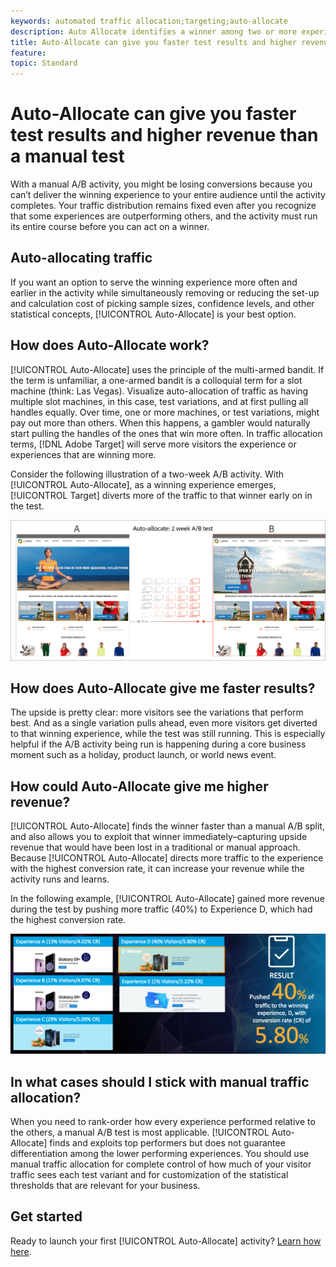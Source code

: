 ```yaml
---
keywords: automated traffic allocation;targeting;auto-allocate
description: Auto Allocate identifies a winner among two or more experiences and automatically reallocates more traffic to the winner to increase conversions while the test continues to run and learn.
title: Auto-Allocate can give you faster test results and higher revenue than a manual test
feature: 
topic: Standard
---
```


# Auto-Allocate can give you faster test results and higher revenue than a manual test

With a manual A/B activity, you might be losing conversions because you can’t deliver the winning experience to your entire audience until the activity completes. Your traffic distribution remains fixed even after you recognize that some experiences are outperforming others, and the activity must run its entire course before you can act on a winner.

## Auto-allocating traffic

If you want an option to serve the winning experience more often and earlier in the activity while simultaneously removing or reducing the set-up and calculation cost of picking sample sizes, confidence levels, and other statistical concepts, [!UICONTROL Auto-Allocate] is your best option.

## How does Auto-Allocate work?

[!UICONTROL Auto-Allocate] uses the principle of the multi-armed bandit. If the term is unfamiliar, a one-armed bandit is a colloquial term for a slot machine (think: Las Vegas). Visualize auto-allocation of traffic as having multiple slot machines, in this case, test variations, and at first pulling all handles equally. Over time, one or more machines, or test variations, might pay out more than others. When this happens, a gambler would naturally start pulling the handles of the ones that win more often. In traffic allocation terms, [!DNL Adobe Target] will serve more visitors the experience or experiences that are winning more.

Consider the following illustration of a two-week A/B activity. With [!UICONTROL Auto-Allocate], as a winning experience emerges, [!UICONTROL Target] diverts more of the traffic to that winner early on in the test.

![Auto-Allocate illustration](/help/c-activities/automated-traffic-allocation/assets/Auto-Allocate-test.png)

## How does Auto-Allocate give me faster results?

The upside is pretty clear: more visitors see the variations that perform best. And as a single variation pulls ahead, even more visitors get diverted to that winning experience, while the test was still running. This is especially helpful if the A/B activity being run is happening during a core business moment such as a holiday, product launch, or world news event.

## How could Auto-Allocate give me higher revenue?

[!UICONTROL Auto-Allocate] finds the winner faster than a manual A/B split, and also allows you to exploit that winner immediately–capturing upside revenue that would have been lost in a traditional or manual approach. Because [!UICONTROL Auto-Allocate] directs more traffic to the experience with the highest conversion rate, it can increase your revenue while the activity runs and learns.

In the following example, [!UICONTROL Auto-Allocate] gained more revenue during the test by pushing more traffic (40%) to Experience D, which had the highest conversion rate.

![Auto-allocate provides higher revenue illustration](/help/c-activities/automated-traffic-allocation/assets/five-experiences.png)

## In what cases should I stick with manual traffic allocation?

When you need to rank-order how every experience performed relative to the others, a manual A/B test is most applicable. [!UICONTROL Auto-Allocate] finds and exploits top performers but does not guarantee differentiation among the lower performing experiences. You should use manual traffic allocation for complete control of how much of your visitor traffic sees each test variant and for customization of the statistical thresholds that are relevant for your business.

## Get started

Ready to launch your first [!UICONTROL Auto-Allocate] activity? [Learn how here](/help/c-activities/automated-traffic-allocation/automated-traffic-allocation.md).

